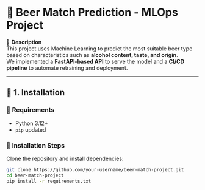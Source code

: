 # 🍻 Beer Match Prediction - MLOps Project

🔹 **Description**  
This project uses Machine Learning to predict the most suitable beer type based on characteristics such as **alcohol content, taste, and origin**.  
We implemented a **FastAPI-based API** to serve the model and a **CI/CD pipeline** to automate retraining and deployment.

---

## 🚀 1. Installation  

### 📌 **Requirements**
- Python 3.12+
- `pip` updated

### 🔧 **Installation Steps**
Clone the repository and install dependencies:
```bash
git clone https://github.com/your-username/beer-match-project.git
cd beer-match-project
pip install -r requirements.txt